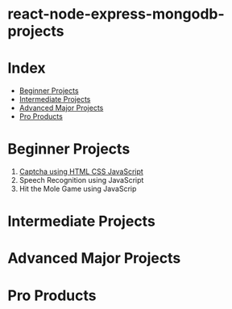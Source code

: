 # react-node-express-mongodb-projects

# Index

- [Beginner Projects](#beginner-projects)
- [Intermediate Projects](#intermediate-projects)
- [Advanced Major Projects](#advanced-major-projects)
- [Pro Products](#pro-products)

# Beginner Projects

1. [Captcha using HTML CSS JavaScript]()
2. Speech Recognition using JavaScript
3. Hit the Mole Game using JavaScrip


# Intermediate Projects


# Advanced Major Projects


# Pro Products

